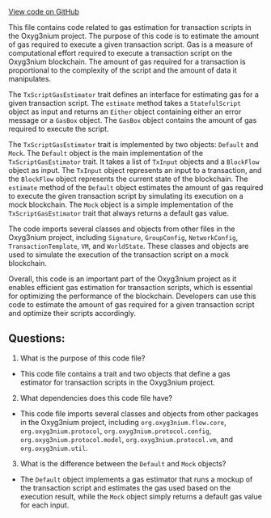 [View code on GitHub](https://github.com/oxyg3nium/oxyg3nium/flow/src/main/scala/org/oxyg3nium/flow/gasestimation/TxScriptGasEstimator.scala)

This file contains code related to gas estimation for transaction scripts in the Oxyg3nium project. The purpose of this code is to estimate the amount of gas required to execute a given transaction script. Gas is a measure of computational effort required to execute a transaction script on the Oxyg3nium blockchain. The amount of gas required for a transaction is proportional to the complexity of the script and the amount of data it manipulates.

The `TxScriptGasEstimator` trait defines an interface for estimating gas for a given transaction script. The `estimate` method takes a `StatefulScript` object as input and returns an `Either` object containing either an error message or a `GasBox` object. The `GasBox` object contains the amount of gas required to execute the script.

The `TxScriptGasEstimator` trait is implemented by two objects: `Default` and `Mock`. The `Default` object is the main implementation of the `TxScriptGasEstimator` trait. It takes a list of `TxInput` objects and a `BlockFlow` object as input. The `TxInput` object represents an input to a transaction, and the `BlockFlow` object represents the current state of the blockchain. The `estimate` method of the `Default` object estimates the amount of gas required to execute the given transaction script by simulating its execution on a mock blockchain. The `Mock` object is a simple implementation of the `TxScriptGasEstimator` trait that always returns a default gas value.

The code imports several classes and objects from other files in the Oxyg3nium project, including `Signature`, `GroupConfig`, `NetworkConfig`, `TransactionTemplate`, `VM`, and `WorldState`. These classes and objects are used to simulate the execution of the transaction script on a mock blockchain.

Overall, this code is an important part of the Oxyg3nium project as it enables efficient gas estimation for transaction scripts, which is essential for optimizing the performance of the blockchain. Developers can use this code to estimate the amount of gas required for a given transaction script and optimize their scripts accordingly.
## Questions: 
 1. What is the purpose of this code file?
- This code file contains a trait and two objects that define a gas estimator for transaction scripts in the Oxyg3nium project.

2. What dependencies does this code file have?
- This code file imports several classes and objects from other packages in the Oxyg3nium project, including `org.oxyg3nium.flow.core`, `org.oxyg3nium.protocol`, `org.oxyg3nium.protocol.config`, `org.oxyg3nium.protocol.model`, `org.oxyg3nium.protocol.vm`, and `org.oxyg3nium.util`.

3. What is the difference between the `Default` and `Mock` objects?
- The `Default` object implements a gas estimator that runs a mockup of the transaction script and estimates the gas used based on the execution result, while the `Mock` object simply returns a default gas value for each input.